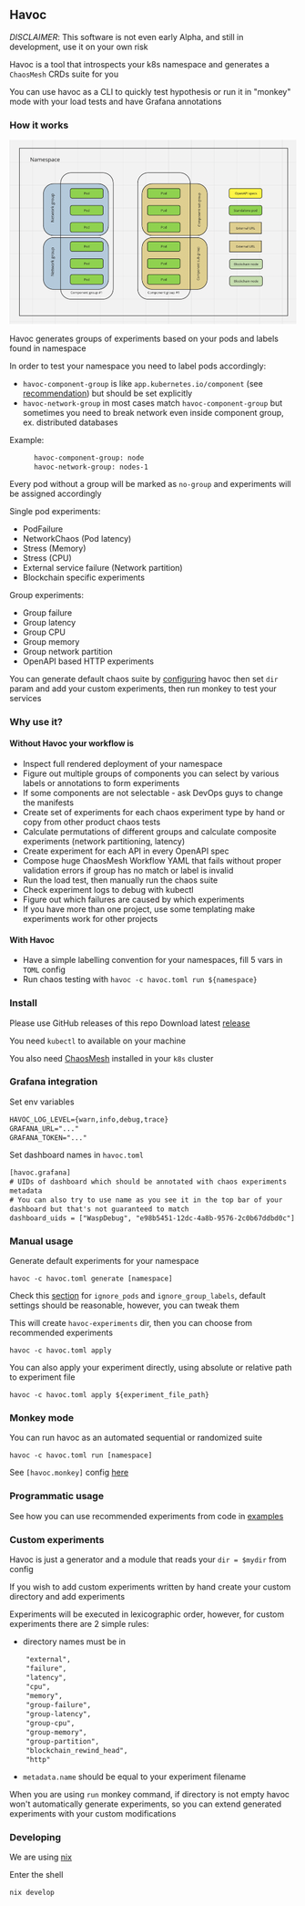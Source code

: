## Havoc

_DISCLAIMER_: This software is not even early Alpha, and still in development, use it on your own risk

Havoc is a tool that introspects your k8s namespace and generates a `ChaosMesh` CRDs suite for you

You can use havoc as a CLI to quickly test hypothesis or run it in "monkey" mode with your load tests and have Grafana annotations

### How it works

![img.png](img.png)

Havoc generates groups of experiments based on your pods and labels found in namespace

In order to test your namespace you need to label pods accordingly:

- `havoc-component-group` is like `app.kubernetes.io/component` (see [recommendation](https://kubernetes.io/docs/concepts/overview/working-with-objects/common-labels/)) but should be set explicitly
- `havoc-network-group` in most cases match `havoc-component-group` but sometimes you need to break network even inside component group, ex. distributed databases

Example:

```
      havoc-component-group: node
      havoc-network-group: nodes-1
```

Every pod without a group will be marked as `no-group` and experiments will be assigned accordingly

Single pod experiments:

- PodFailure
- NetworkChaos (Pod latency)
- Stress (Memory)
- Stress (CPU)
- External service failure (Network partition)
- Blockchain specific experiments

Group experiments:

- Group failure
- Group latency
- Group CPU
- Group memory
- Group network partition
- OpenAPI based HTTP experiments

You can generate default chaos suite by [configuring](havoc.toml) havoc then set `dir` param and add your custom experiments, then run monkey to test your services

### Why use it?

#### Without Havoc your workflow is

- Inspect full rendered deployment of your namespace
- Figure out multiple groups of components you can select by various labels or annotations to form experiments
- If some components are not selectable - ask DevOps guys to change the manifests
- Create set of experiments for each chaos experiment type by hand or copy from other product chaos tests
- Calculate permutations of different groups and calculate composite experiments (network partitioning, latency)
- Create experiment for each API in every OpenAPI spec
- Compose huge ChaosMesh Workflow YAML that fails without proper validation errors if group has no match or label is invalid
- Run the load test, then manually run the chaos suite
- Check experiment logs to debug with kubectl
- Figure out which failures are caused by which experiments
- If you have more than one project, use some templating make experiments work for other projects

#### With Havoc

- Have a simple labelling convention for your namespaces, fill 5 vars in `TOML` config
- Run chaos testing with `havoc -c havoc.toml run ${namespace}`

### Install

Please use GitHub releases of this repo
Download latest [release](https://github.com/smartcontractkit/havoc/releases)

You need `kubectl` to available on your machine

You also need [ChaosMesh](https://chaos-mesh.org/) installed in your `k8s` cluster

### Grafana integration

Set env variables

```
HAVOC_LOG_LEVEL={warn,info,debug,trace}
GRAFANA_URL="..."
GRAFANA_TOKEN="..."
```

Set dashboard names in `havoc.toml`

```
[havoc.grafana]
# UIDs of dashboard which should be annotated with chaos experiments metadata
# You can also try to use name as you see it in the top bar of your dashboard but that's not guaranteed to match
dashboard_uids = ["WaspDebug", "e98b5451-12dc-4a8b-9576-2c0b67ddbd0c"]
```

### Manual usage

Generate default experiments for your namespace

```
havoc -c havoc.toml generate [namespace]
```

Check this [section](havoc.toml) for `ignore_pods` and `ignore_group_labels`, default settings should be reasonable, however, you can tweak them

This will create `havoc-experiments` dir, then you can choose from recommended experiments

```
havoc -c havoc.toml apply
```

You can also apply your experiment directly, using absolute or relative path to experiment file

```
havoc -c havoc.toml apply ${experiment_file_path}
```

### Monkey mode

You can run havoc as an automated sequential or randomized suite

```
havoc -c havoc.toml run [namespace]
```

See `[havoc.monkey]` config [here](havoc.toml)

### Programmatic usage

See how you can use recommended experiments from code in [examples](examples)

### Custom experiments

Havoc is just a generator and a module that reads your `dir = $mydir` from config

If you wish to add custom experiments written by hand create your custom directory and add experiments

Experiments will be executed in lexicographic order, however, for custom experiments there are 2 simple rules:

- directory names must be in

```
    "external",
    "failure",
    "latency",
    "cpu",
    "memory",
    "group-failure",
    "group-latency",
    "group-cpu",
    "group-memory",
    "group-partition",
    "blockchain_rewind_head",
    "http"
```

- `metadata.name` should be equal to your experiment filename

When you are using `run` monkey command, if directory is not empty havoc won't automatically generate experiments, so you can extend generated experiments with your custom modifications

### Developing

We are using [nix](https://nixos.org/)

Enter the shell

```
nix develop
```
